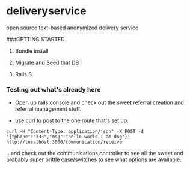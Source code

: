 # deliveryservice
open source text-based anonymized delivery service


###GETTING STARTED

1) Bundle install

2) Migrate and Seed that DB

3) Rails S


### Testing out what's already here

* Open up rails console and check out the sweet referral creation and referral
management stuff. 

* use curl to post to the one route that's set up:

``` 
curl -H "Content-Type: application/json" -X POST -d '{"phone":"333","msg":"hello world I am dog"}' http://localhost:3000/communication/receive
```

...and check out the communications controller to see all the sweet and probably
super brittle case/switches to see what options are available.
